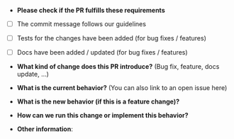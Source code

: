 * **Please check if the PR fulfills these requirements**
- [ ] The commit message follows our guidelines
- [ ] Tests for the changes have been added (for bug fixes / features)
- [ ] Docs have been added / updated (for bug fixes / features)


* **What kind of change does this PR introduce?** (Bug fix, feature, docs update, ...)



* **What is the current behavior?** (You can also link to an open issue here)



* **What is the new behavior (if this is a feature change)?**



* **How can we run this change or implement this behavior?**


* **Other information**: